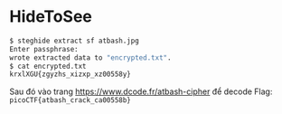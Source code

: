 # HideToSee

```sh
$ steghide extract sf atbash.jpg
Enter passphrase:
wrote extracted data to "encrypted.txt".
$ cat encrypted.txt
krxlXGU{zgyzhs_xizxp_xz00558y}
```

Sau đó vào trang https://www.dcode.fr/atbash-cipher để decode
Flag: `picoCTF{atbash_crack_ca00558b}`
